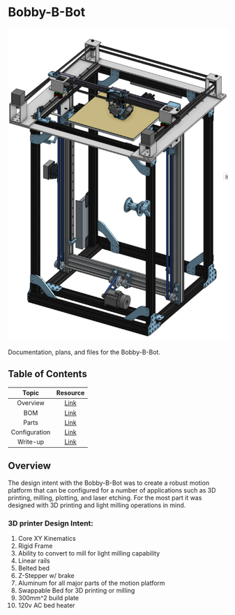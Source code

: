 # Bobby-B-Bot
![Core XY Printer Assembly](Documentation/Pictures/00_Master_Assembly.PNG)

Documentation, plans, and files  for the Bobby-B-Bot.
## Table of Contents
| Topic  | Resource |
|:------:|:--------:|
|Overview|[Link](README.md)  |
|BOM     |[Link](Documentation/01_BOM.md)  |
|Parts   |[Link](Documentation/Parts) |
|Configuration| [Link](Documentation/) |
|Write-up| [Link](Documentation/) |

## Overview
The design intent with the Bobby-B-Bot was to create a robust motion platform that can be configured for a number of applications such as 3D printing, milling, plotting, and laser etching. For the most part it was designed with 3D printing and light milling operations in mind. 
### 3D printer Design Intent:
1. Core XY Kinematics
2. Rigid Frame
3. Ability to convert to mill for light milling capability
4. Linear rails 
5. Belted bed
6. Z-Stepper w/ brake
7.  Aluminum for all major parts of the motion platform
8. Swappable Bed for 3D printing or milling
9. 300mm^2 build plate 
10. 120v AC bed heater















